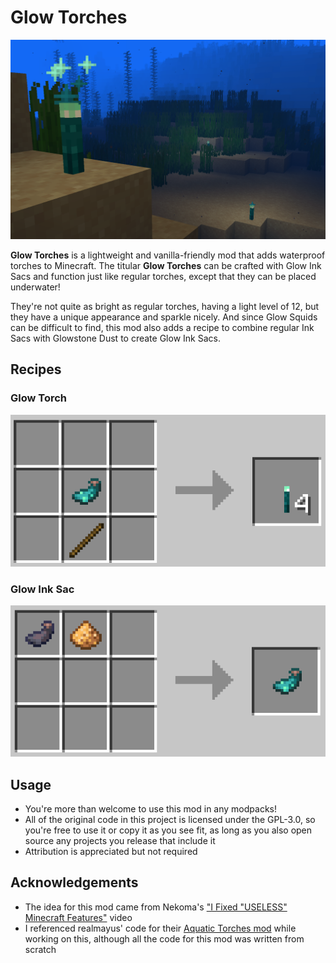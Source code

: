 # Glow Torches

![Screenshot of Glow Torches underwater](images/screenshot.png)

**Glow Torches** is a lightweight and vanilla-friendly mod that adds waterproof torches to Minecraft. The titular **Glow Torches** can be crafted with Glow Ink Sacs and function just like regular torches, except that they can be placed underwater!

They're not quite as bright as regular torches, having a light level of 12, but they have a unique appearance and sparkle nicely. And since Glow Squids can be difficult to find, this mod also adds a recipe to combine regular Ink Sacs with Glowstone Dust to create Glow Ink Sacs.

## Recipes

### Glow Torch
![Recipe for Glow Torch - Glow Ink Sac on top of Stick](images/torch_recipe.png)

### Glow Ink Sac
 ![Recipe for Glow Ink Sac - Ink Sac combined with Glowstone Dust](images/glow_ink_sac_recipe.png)

## Usage

- You're more than welcome to use this mod in any modpacks! 
- All of the original code in this project is licensed under the GPL-3.0, so you're free to use it or copy it as you see fit, as long as you also open source any projects you release that include it
- Attribution is appreciated but not required

## Acknowledgements

- The idea for this mod came from Nekoma's ["I Fixed "USELESS" Minecraft Features"](https://www.youtube.com/watch?v=lYRpvjmH6Q8) video
- I referenced realmayus' code for their [Aquatic Torches mod](https://github.com/realmayus/aquatictorches) while working on this, although all the code for this mod was written from scratch
